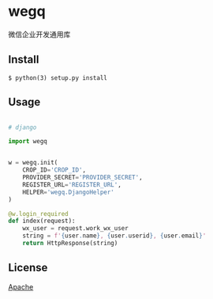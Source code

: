 # wegq
微信企业开发通用库


## Install

```
$ python(3) setup.py install
```


## Usage

```python

# django

import wegq


w = wegq.init(
    CROP_ID='CROP_ID',
    PROVIDER_SECRET='PROVIDER_SECRET',
    REGISTER_URL='REGISTER_URL',
    HELPER='wegq.DjangoHelper'
)

@w.login_required
def index(request):
	wx_user = request.work_wx_user
    string = f'{user.name}, {user.userid}, {user.email}'
    return HttpResponse(string)
```


## License

[Apache](http://www.apache.org/licenses/)